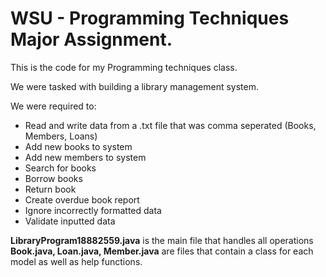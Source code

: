 # WSU - Programming Techniques Major Assignment.

This is the code for my Programming techniques class.

We were tasked with building a library management system.

We were required to:
- Read and write data from a .txt file that was comma seperated (Books, Members, Loans)
- Add new books to system
- Add new members to system
- Search for books
- Borrow books
- Return book
- Create overdue book report
- Ignore incorrectly formatted data
- Validate inputted data

**LibraryProgram18882559.java** is the main file that handles all operations
**Book.java, Loan.java, Member.java** are files that contain a class for each model as well as help functions.
